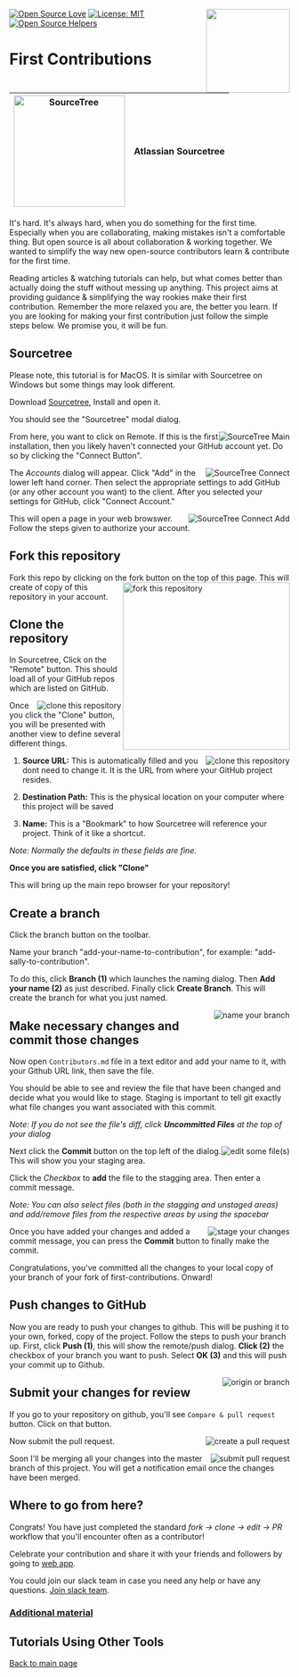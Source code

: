 [![Open Source Love](https://badges.frapsoft.com/os/v1/open-source.svg?v=103)](https://github.com/ellerbrock/open-source-badges/)
[<img align="right" width="150" src="https://github.com/firstcontributions/assets/blob/master/gui-tool-tutorials/sourcetree-macos-tutorial/join-slack-team.png?raw=true">](https://join.slack.com/t/firstcontributors/shared_invite/enQtMzE1MTYwNzI3ODQ0LTZiMDA2OGI2NTYyNjM1MTFiNTc4YTRhZTg4OWZjMzA0ZWZmY2UxYzVkMzI1ZmVmOWI4ODdkZWQwNTM2NDVmNjY)
[![License: MIT](https://img.shields.io/badge/License-MIT-green.svg)](https://opensource.org/licenses/MIT)
[![Open Source Helpers](https://www.codetriage.com/roshanjossey/first-contributions/badges/users.svg)](https://www.codetriage.com/roshanjossey/first-contributions)


# First Contributions

|<img alt="SourceTree" src="https://github.com/firstcontributions/assets/blob/master/gui-tool-tutorials/sourcetree-macos-tutorial/sourcetree-logo.png?raw=true" width="200">|Atlassian Sourcetree|
|---|---|

It's hard. It's always hard, when you do something for the first time. Especially when you are collaborating, making mistakes isn't a comfortable thing. But open source is all about collaboration & working together. We wanted to simplify the way new open-source contributors learn & contribute for the first time.

Reading articles & watching tutorials can help, but what comes better than actually doing the stuff without messing up anything. This project aims at providing guidance & simplifying the way rookies make their first contribution. Remember the more relaxed you are, the better you learn. If you are looking for making your first contribution just follow the simple steps below. We promise you, it will be fun.


## Sourcetree

Please note, this tutorial is for MacOS. It is similar with Sourcetree on Windows but some things may look different.
<!--
	****************************************
	*** This is commented out until      ***
	*** a Windows tutorial can be created***
	****************************************
Please note, this tutorial is for MacOS. Please refer to the [Windows Tutorial]() for Sourcetree if that is what you want to use.
-->

Download [Sourcetree](https://www.sourcetreeapp.com), Install and open it.

You should see the "Sourcetree" modal dialog.

<img style="float: right;" src="https://github.com/firstcontributions/assets/blob/master/gui-tool-tutorials/sourcetree-macos-tutorial/sourcetree-1-main.png?raw=true" alt="SourceTree Main" />

From here, you want to click on Remote. If this is the first installation, then you likely haven't connected your GitHub account yet. Do so by clicking the "Connect Button".

<img style="float: right;" src="https://github.com/firstcontributions/assets/blob/master/gui-tool-tutorials/sourcetree-macos-tutorial/sourcetree-2-main-connect.png?raw=true" alt="SourceTree Connect" />

The *Accounts* dialog will appear. Click "Add" in the lower left hand corner. Then select the appropriate settings to add GitHub (or any other account you want) to the client. After you selected your settings for GitHub, click "Connect Account."

<img style="float: right;" src="https://github.com/firstcontributions/assets/blob/master/gui-tool-tutorials/sourcetree-macos-tutorial/sourcetree-4-accounts-add.png?raw=true" alt="SourceTree Connect Add" />

This will open a page in your web browswer. Follow the steps given to authorize your account.

## Fork this repository

Fork this repo by clicking on the fork button on the top of this page.
<img align="right" width="300" src="https://github.com/firstcontributions/assets/blob/master/gui-tool-tutorials/sourcetree-macos-tutorial/fork.png?raw=true" alt="fork this repository" />
This will create of copy of this repository in your account.


## Clone the repository

In Sourcetree, Click on the "Remote" button. This should load all of your GitHub repos which are listed on GitHub.

<img style="float: right;" src="https://github.com/firstcontributions/assets/blob/master/gui-tool-tutorials/sourcetree-macos-tutorial/sourcetree-5-cloning.png?raw=true" alt="clone this repository" />

Once you click the "Clone" button, you will be presented with another view to define several different things.

<img style="float: right;" src="https://github.com/firstcontributions/assets/blob/master/gui-tool-tutorials/sourcetree-macos-tutorial/sourcetree-6-cloning-confirm.png?raw=true" alt="clone this repository" />

1) **Source URL:** This is automatically filled and you dont need to change it. It is the URL from where your GitHub project resides.

2) **Destination Path:** This is the physical location on your computer where this project will be saved

3) **Name:** This is a "Bookmark" to how Sourcetree will reference your project. Think of it like a shortcut.

*Note: Normally the defaults in these fields are fine.*

**Once you are satisfied, click "Clone"**

This will bring up the main repo browser for your repository!

## Create a branch

Click the branch button on the toolbar.

Name your branch "add-your-name-to-contribution", for example: "add-sally-to-contribution".

To do this, click **Branch (1)** which launches the naming dialog. Then **Add your name (2)** as just described. Finally click **Create Branch**. This will create the branch for what you just named.

<img style="float: right;" src="https://github.com/firstcontributions/assets/blob/master/gui-tool-tutorials/sourcetree-macos-tutorial/sourcetree-7-branching.png?raw=true" alt="name your branch" />


## Make necessary changes and commit those changes

Now open `Contributors.md` file in a text editor and add your name to it, with your Github URL link, then save the file.

You should be able to see and review the file that have been changed and decide what you would like to stage.  Staging is important to tell git exactly what file changes you want associated with this commit.

*Note: If you do not see the file's diff, click **Uncommitted Files** at the top of your dialog*

<img style="float: right;" src="https://github.com/firstcontributions/assets/blob/master/gui-tool-tutorials/sourcetree-macos-tutorial/sourcetree-8-viewing-changed-files.png?raw=true" alt="edit some file(s)" />

Next click the **Commit** button on the top left of the dialog. This will show you your staging area.

Click the *Checkbox* to **add** the file to the stagging area. Then enter a commit message.

*Note: You can also select files (both in the stagging and unstaged areas) and add/remove files from the respective areas by using the spacebar*

<img style="float: right;" src="https://github.com/firstcontributions/assets/blob/master/gui-tool-tutorials/sourcetree-macos-tutorial/sourcetree-9-committing.png?raw=true" alt="stage your changes" />


Once you have added your changes and added a commit message, you can press the **Commit** button to finally make the commit.

Congratulations, you've committed all the changes to your local copy of your branch of your fork of first-contributions.  Onward!


## Push changes to GitHub

Now you are ready to push your changes to github. This will be pushing it to your own, forked, copy of the project. Follow the steps to push your branch up. First, click **Push (1)**, this will show the remote/push dialog. **Click (2)** the checkbox of your branch you want to push. Select **OK (3)** and this will push your commit up to Github.

<img style="float: right;" src="https://github.com/firstcontributions/assets/blob/master/gui-tool-tutorials/sourcetree-macos-tutorial/sourcetree-10-pushing.png?raw=true" alt="origin or branch" />

## Submit your changes for review

If you go to your repository on github, you'll see  `Compare & pull request` button. Click on that button.

<img style="float: right;" src="https://github.com/firstcontributions/assets/blob/master/gui-tool-tutorials/sourcetree-macos-tutorial/compare-and-pull.png?raw=true" alt="create a pull request" />

Now submit the pull request.

<img style="float: right;" src="https://github.com/firstcontributions/assets/blob/master/gui-tool-tutorials/sourcetree-macos-tutorial/submit-pull-request.png?raw=true" alt="submit pull request" />

Soon I'll be merging all your changes into the master branch of this project. You will get a notification email once the changes have been merged.

## Where to go from here?

Congrats!  You have just completed the standard _fork -> clone -> edit -> PR_ workflow that you'll encounter often as a contributor!

Celebrate your contribution and share it with your friends and followers by going to [web app](https://firstcontributions.github.io/first-contributions/#social-share).

You could join our slack team in case you need any help or have any questions. [Join slack team](https://join.slack.com/t/firstcontributors/shared_invite/enQtMzE1MTYwNzI3ODQ0LTZiMDA2OGI2NTYyNjM1MTFiNTc4YTRhZTg4OWZjMzA0ZWZmY2UxYzVkMzI1ZmVmOWI4ODdkZWQwNTM2NDVmNjY).


### [Additional material](../additional-material/git_workflow_senarios/additional-material.md)


## Tutorials Using Other Tools
[Back to main page](https://github.com/firstcontributions/first-contributions#tutorials-using-other-tools)
